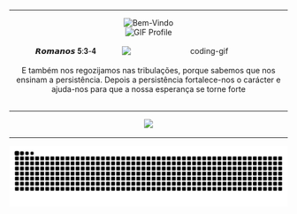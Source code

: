 <hr>

<div align="center">
 <img src="https://readme-typing-svg.herokuapp.com?font=JetBrains+Mono&size=25&duration=4500&pause=2000&color=F7F7F7&center=true&vCenter=true&width=435&height=60&lines=Bem-Vindo+ao+Meu+Perfil" alt="Bem-Vindo" />
</div>

<div align="center">
  <img src="https://github.com/user-attachments/assets/f0b2bd00-c13c-48bd-a666-1665af0a7f87" alt="GIF Profile" />
</div>

</br>

<div align="center">
 <img align="right" alt="coding-gif" width="300" src="https://github.com/user-attachments/assets/ce182ff3-6796-4eba-bec7-53c81fcac143">
</div>

<div align="center">
 𝙍𝙤𝙢𝙖𝙣𝙤𝙨 𝟓:𝟑-𝟒
</div>

</br>

<div align="center">
 ‎E também nos regozijamos nas tribulações, porque sabemos que nos ensinam a persistência.
 Depois a persistência fortalece-nos o carácter e ajuda-nos para que a nossa esperança se torne forte
</div>

</br>

<hr>
 <p align="center">
    <img src="https://skillicons.dev/icons?i=windows,linux,kali,bash,ps,docker,c,cpp,py" />
 </p>
<hr>

<div align="center">
  <picture>
    <source media="(prefers-color-scheme: dark)" srcset="https://raw.githubusercontent.com/gabrielceravoloo/gabrielceravoloo/output/github-contribution-grid-snake-dark.svg">
    <source media="(prefers-color-scheme: light)" srcset="https://raw.githubusercontent.com/gabrielceravoloo/gabrielceravoloo/output/github-contribution-grid-snake-dark.svg">
    <img alt="Animação cobrinha do GITHUB" src="https://raw.githubusercontent.com/gabrielceravoloo/gabrielceravoloo/output/github-contribution-grid-snake.svg">
  </picture>
</div>
